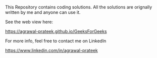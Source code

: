 This Repository contains coding solutions. All the solutions are orignally written by me and anyone can use it.

See the web view here:

https://agrawal-prateek.github.io/GeeksForGeeks

For more info, feel free to contact me on LinkedIn

https://www.linkedin.com/in/agrawal-prateek